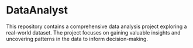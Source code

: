# DataAnalyst
This repository contains a comprehensive data analysis project exploring a real-world dataset. The project focuses on gaining valuable insights and uncovering patterns in the data to inform decision-making.
